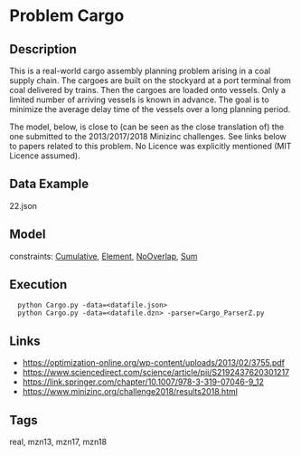 # Problem Cargo
## Description
This is a real-world cargo assembly planning problem arising in a coal supply chain.
The cargoes are built on the stockyard at a port terminal from coal delivered by trains.
Then the cargoes are loaded onto vessels.
Only a limited number of arriving vessels is known in advance.
The goal is to minimize the average delay time of the vessels over a long planning period.

The model, below, is close to (can be seen as the close translation of) the one submitted to the 2013/2017/2018 Minizinc challenges.
See links below to papers related to this problem.
No Licence was explicitly mentioned (MIT Licence assumed).

## Data Example
  22.json

## Model
  constraints: [Cumulative](http://pycsp.org/documentation/constraints/Cumulative), [Element](http://pycsp.org/documentation/constraints/Element), [NoOverlap](http://pycsp.org/documentation/constraints/NoOverlap), [Sum](http://pycsp.org/documentation/constraints/Sum)

## Execution
```
  python Cargo.py -data=<datafile.json>
  python Cargo.py -data=<datafile.dzn> -parser=Cargo_ParserZ.py
```

## Links
  - https://optimization-online.org/wp-content/uploads/2013/02/3755.pdf
  - https://www.sciencedirect.com/science/article/pii/S2192437620301217
  - https://link.springer.com/chapter/10.1007/978-3-319-07046-9_12
  - https://www.minizinc.org/challenge2018/results2018.html

## Tags
  real, mzn13, mzn17, mzn18
